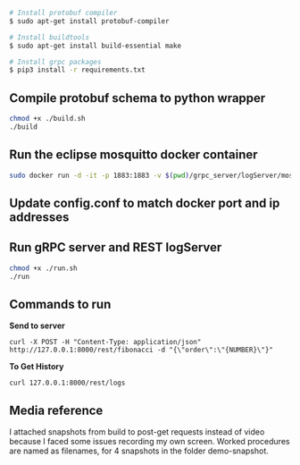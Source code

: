 ```bash
# Install protobuf compiler
$ sudo apt-get install protobuf-compiler

# Install buildtools
$ sudo apt-get install build-essential make

# Install grpc packages
$ pip3 install -r requirements.txt
```

## Compile protobuf schema to python wrapper

```bash
chmod +x ./build.sh
./build
```

## Run the eclipse mosquitto docker container

```bash
sudo docker run -d -it -p 1883:1883 -v $(pwd)/grpc_server/logServer/mosquitto.conf:/mosquitto/config/mosquitto.conf eclipse-mosquitto
```
## Update config.conf to match docker port and ip addresses

## Run gRPC server and REST logServer

```bash
chmod +x ./run.sh
./run
```



## Commands to run

**Send to server**

`curl -X POST -H "Content-Type: application/json" http://127.0.0.1:8000/rest/fibonacci -d "{\"order\":\"{NUMBER}\"}"`



**To Get History**

`curl 127.0.0.1:8000/rest/logs`

## Media reference
I attached snapshots from build to post-get requests instead of video because I faced some issues recording my own screen. Worked procedures are named as filenames, for 4 snapshots in the folder demo-snapshot.
